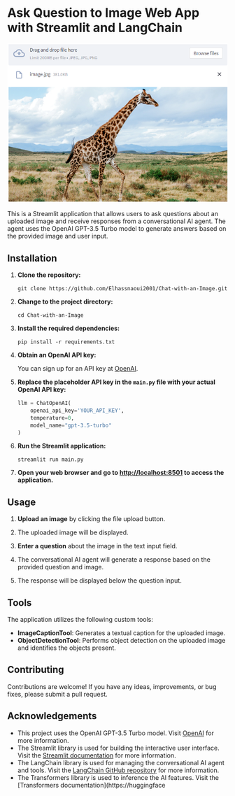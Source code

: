 # Ask Question to Image Web App with Streamlit and LangChain

![Interface](Test.png)




This is a Streamlit application that allows users to ask questions about an uploaded image and receive responses from a conversational AI agent. The agent uses the OpenAI GPT-3.5 Turbo model to generate answers based on the provided image and user input.

## Installation

1. **Clone the repository:**

   ```shell
   git clone https://github.com/Elhassnaoui2001/Chat-with-an-Image.git

2. **Change to the project directory:**

    ```shell
    cd Chat-with-an-Image
    ```

3. **Install the required dependencies:**

    ```shell
    pip install -r requirements.txt
    ```

4. **Obtain an OpenAI API key:**

   You can sign up for an API key at [OpenAI](https://openai.com).

5. **Replace the placeholder API key in the `main.py` file with your actual OpenAI API key:**

    ```python
    llm = ChatOpenAI(
        openai_api_key='YOUR_API_KEY',
        temperature=0,
        model_name="gpt-3.5-turbo"
    )
    ```

6. **Run the Streamlit application:**

    ```shell
    streamlit run main.py
    ```

7. **Open your web browser and go to [http://localhost:8501](http://localhost:8501) to access the application.**


## Usage

1. **Upload an image** by clicking the file upload button.

2. The uploaded image will be displayed.

3. **Enter a question** about the image in the text input field.

4. The conversational AI agent will generate a response based on the provided question and image.

5. The response will be displayed below the question input.

## Tools

The application utilizes the following custom tools:

- **ImageCaptionTool**: Generates a textual caption for the uploaded image.
- **ObjectDetectionTool**: Performs object detection on the uploaded image and identifies the objects present.

## Contributing

Contributions are welcome! If you have any ideas, improvements, or bug fixes, please submit a pull request.


## Acknowledgements

- This project uses the OpenAI GPT-3.5 Turbo model. Visit [OpenAI](https://openai.com) for more information.
- The Streamlit library is used for building the interactive user interface. Visit the [Streamlit documentation](https://docs.streamlit.io) for more information.
- The LangChain library is used for managing the conversational AI agent and tools. Visit the [LangChain GitHub repository](https://github.com/langchain/langchain) for more information.
- The Transformers library is used to inference the AI features. Visit the [Transformers documentation](https://huggingface
